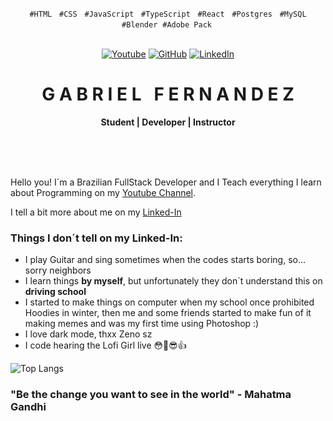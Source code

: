 <p align="center">
  <code>#HTML</code> &nbsp; <code>#CSS</code> &nbsp; <code>#JavaScript</code> &nbsp; <code>#TypeScript</code> &nbsp; <code>#React</code> &nbsp; <code>#Postgres</code> &nbsp; <code>#MySQL</code> &nbsp;<code>#Blender</code> &nbsp;<code>#Adobe Pack</code> &nbsp;
</p>

<br/>

<!-- Icons -->
<div align="center">
  <a href="https://www.youtube.com/channel/UCblely93wOCb_SvE_HOpOEA" title="Learn With Me">
    <img alt="Youtube" src="https://img.shields.io/youtube/channel/subscribers/UCblely93wOCb_SvE_HOpOEA?label=YouTube&logo=youtube&style=flat&logo=appveyor"></a>
  <a href="https://www.instagram.com/ogabrielfernandez/" title="Follow Me">
    <img src="https://img.shields.io/badge/Instagram-%20%20-orange" alt="GitHub" /></a>
  <a href="https://www.linkedin.com/in/seufernandez/" title="Hire me">
    <img alt="LinkedIn" src="https://img.shields.io/badge/Linked--In-%20%20%20%20-blue"></a>
</div>

<!-- Title -->
<div align="center">
  <h1 align="center">G A B R I E L &nbsp; F E R N A N D E Z</h1>
  <b>Student | Developer | Instructor </b>
</div>

<br/>
<br/>

<!-- Main Content -->
<p align="justify">
  &nbsp;&nbsp;&nbsp;&nbsp;
  
  Hello you! I´m a Brazilian FullStack Developer and I Teach everything I learn about Programming on my [Youtube Channel](https://www.youtube.com/channel/UCblely93wOCb_SvE_HOpOEA).

 I tell a bit more about me on my [Linked-In](https://www.linkedin.com/in/seufernandez/)
</p>


### Things I don´t tell on my Linked-In:

- I play Guitar and sing sometimes when the codes starts boring, so... sorry neighbors
- I learn things **by myself**, but unfortunately they don´t understand this on **driving school**
- I started to make things on computer when my school once prohibited Hoodies in winter, then me and some friends started to make fun of it making memes and was my first time using Photoshop :)
- I love dark mode, thxx Zeno sz
- I code hearing the Lofi Girl live 😳🤝😎👍

![Top Langs](https://github-readme-stats.vercel.app/api/top-langs/?username=seufernandez&layout=compact&theme=dracula)

  ### "Be the change you want to see in the world" - Mahatma Gandhi

